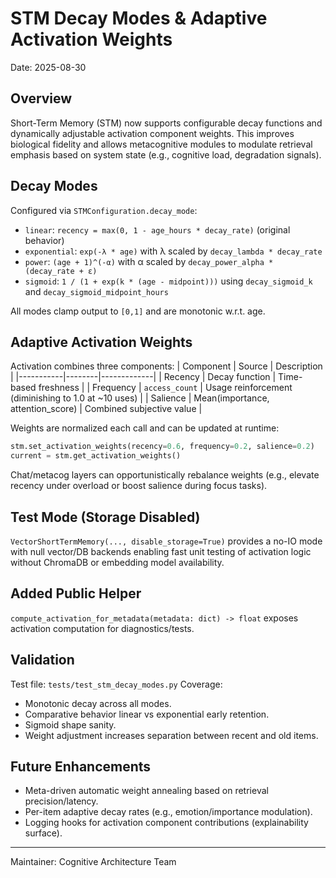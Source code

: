 # STM Decay Modes & Adaptive Activation Weights

Date: 2025-08-30

## Overview
Short-Term Memory (STM) now supports configurable decay functions and dynamically adjustable activation component weights. This improves biological fidelity and allows metacognitive modules to modulate retrieval emphasis based on system state (e.g., cognitive load, degradation signals).

## Decay Modes
Configured via `STMConfiguration.decay_mode`:
- `linear`: `recency = max(0, 1 - age_hours * decay_rate)` (original behavior)
- `exponential`: `exp(-λ * age)` with λ scaled by `decay_lambda * decay_rate`
- `power`: `(age + 1)^(-α)` with α scaled by `decay_power_alpha * (decay_rate + ε)`
- `sigmoid`: `1 / (1 + exp(k * (age - midpoint)))` using `decay_sigmoid_k` and `decay_sigmoid_midpoint_hours`

All modes clamp output to `[0,1]` and are monotonic w.r.t. age.

## Adaptive Activation Weights
Activation combines three components:
| Component | Source | Description |
|-----------|--------|-------------|
| Recency   | Decay function | Time-based freshness |
| Frequency | `access_count` | Usage reinforcement (diminishing to 1.0 at ~10 uses) |
| Salience  | Mean(importance, attention_score) | Combined subjective value |

Weights are normalized each call and can be updated at runtime:
```python
stm.set_activation_weights(recency=0.6, frequency=0.2, salience=0.2)
current = stm.get_activation_weights()
```

Chat/metacog layers can opportunistically rebalance weights (e.g., elevate recency under overload or boost salience during focus tasks).

## Test Mode (Storage Disabled)
`VectorShortTermMemory(..., disable_storage=True)` provides a no-IO mode with null vector/DB backends enabling fast unit testing of activation logic without ChromaDB or embedding model availability.

## Added Public Helper
`compute_activation_for_metadata(metadata: dict) -> float` exposes activation computation for diagnostics/tests.

## Validation
Test file: `tests/test_stm_decay_modes.py`
Coverage:
- Monotonic decay across all modes.
- Comparative behavior linear vs exponential early retention.
- Sigmoid shape sanity.
- Weight adjustment increases separation between recent and old items.

## Future Enhancements
- Meta-driven automatic weight annealing based on retrieval precision/latency.
- Per-item adaptive decay rates (e.g., emotion/importance modulation).
- Logging hooks for activation component contributions (explainability surface).

---
Maintainer: Cognitive Architecture Team